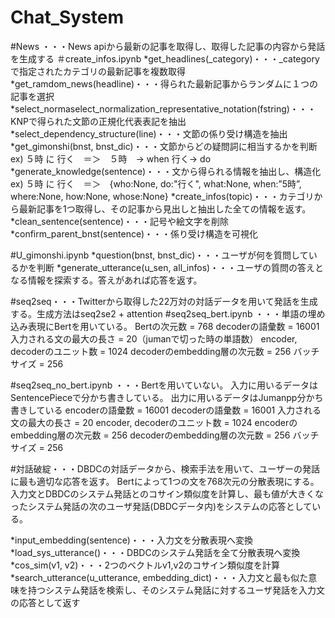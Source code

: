 # Chat_System

#News ・・・News apiから最新の記事を取得し、取得した記事の内容から発話を生成する
   ＃create_infos.ipynb
   *get_headlines(_category)・・・_categoryで指定されたカテゴリの最新記事を複数取得
   *get_ramdom_news(headline)・・・得られた最新記事からランダムに１つの記事を選択
   *select_normaselect_normalization_representative_notation(fstring)・・・KNPで得られた文節の正規化代表表記を抽出
   *select_dependency_structure(line)・・・文節の係り受け構造を抽出
   *get_gimonshi(bnst, bnst_dic)・・・文節からどの疑問詞に相当するかを判断
                            ex) ５時 に 行く　＝＞　５時　-> when   行く-> do
   *generate_knowledge(sentence)・・・文から得られる情報を抽出し、構造化
                            ex) ５時 に 行く　＝＞　{who:None, do:"行く", what:None, when:”5時”, where:None, how:None, whose:None}
   *create_infos(topic)・・・カテゴリから最新記事を1つ取得し、その記事から見出しと抽出した全ての情報を返す。
   *clean_sentence(sentence)・・・記号や絵文字を削除
   *confirm_parent_bnst(sentence)・・・係り受け構造を可視化
   
   #U_gimonshi.ipynb
   *question(bnst, bnst_dic)・・・ユーザが何を質問しているかを判断
   *generate_utterance(u_sen, all_infos)・・・ユーザの質問の答えとなる情報を探索する。答えがあれば応答を返す。
   
   
   
#seq2seq・・・Twitterから取得した22万対の対話データを用いて発話を生成する。生成方法はseq2se2 + attention
   #seq2seq_bert.ipynb ・・・単語の埋め込み表現にBertを用いている。
   Bertの次元数 = 768
   decoderの語彙数 = 16001
   入力される文の最大の長さ = 20（jumanで切った時の単語数）
   encoder, decoderのユニット数 = 1024
   decoderのembedding層の次元数 = 256
   バッチサイズ = 256
   
   #seq2seq_no_bert.ipynb ・・・Bertを用いていない。
   入力に用いるデータはSentencePieceで分かち書きしている。
   出力に用いるデータはJumanpp分かち書きしている
   encoderの語彙数 = 16001
   decoderの語彙数 = 16001
   入力される文の最大の長さ = 20
   encoder, decoderのユニット数 = 1024
   encoderのembedding層の次元数 = 256
   decoderのembedding層の次元数 = 256
   バッチサイズ = 256
   
   
#対話破綻・・・DBDCの対話データから、検索手法を用いて、ユーザーの発話に最も適切な応答を返す。
   Bertによって1つの文を768次元の分散表現にする。入力文とDBDCのシステム発話とのコサイン類似度を計算し、最も値が大きくなったシステム発話の次のユーザ発話(DBDCデータ内)をシステムの応答としている。
   
   *input_embedding(sentence)・・・入力文を分散表現へ変換
   *load_sys_utterance()・・・DBDCのシステム発話を全て分散表現へ変換
   *cos_sim(v1, v2)・・・2つのベクトルv1,v2のコサイン類似度を計算
   *search_utterance(u_utterance, embedding_dict)・・・入力文と最も似た意味を持つシステム発話を検索し、そのシステム発話に対するユーザ発話を入力文の応答として返す
